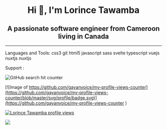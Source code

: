 #  <h1 align="center">Hi 👋, I'm Lorince Tawamba</h1> 

<h2 align="center">A passionate software engineer from Cameroon living in Canada</h2> 


--------
Languages and Tools:
css3 git html5 javascript sass svelte typescript vuejs nuxtjs nuxtjs

Support :


![GitHub search hit counter](https://img.shields.io/github/search/:user/:repo/:query)




[![Image of https://github.com/gayanvoice/my-profile-views-counter](https://github.com/gayanvoice/my-profile-views-counter/blob/master/svg/profile/badge.svg)](https://github.com/gayanvoice/my-profile-views-counter
)


[![Lorince Tawamba profile views](https://u8views.com/api/v1/github/profiles/98036133/views/day-week-month-total-count.svg)](https://u8views.com/github/LorinceTawamba)

![](https://img.shields.io/static/v1?label=Profile+views&message=1234567890&color=007ec6&style=plastic)